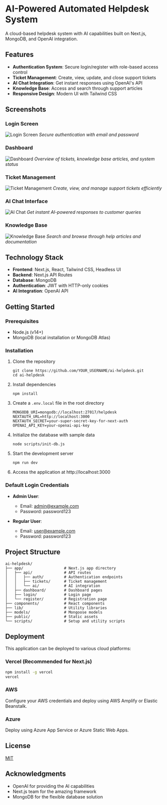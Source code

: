 # AI-Powered Automated Helpdesk System

A cloud-based helpdesk system with AI capabilities built on Next.js, MongoDB, and OpenAI integration.

## Features

- **Authentication System**: Secure login/register with role-based access control
- **Ticket Management**: Create, view, update, and close support tickets
- **AI Chat Integration**: Get instant responses using OpenAI's API
- **Knowledge Base**: Access and search through support articles
- **Responsive Design**: Modern UI with Tailwind CSS

## Screenshots

### Login Screen
![Login Screen](screenshots/login-screen.png)
*Secure authentication with email and password*

### Dashboard
![Dashboard](screenshots/dashboard.png)
*Overview of tickets, knowledge base articles, and system status*

### Ticket Management
![Ticket Management](screenshots/ticket-management.png)
*Create, view, and manage support tickets efficiently*

### AI Chat Interface
![AI Chat](screenshots/ai-chat.png)
*Get instant AI-powered responses to customer queries*

### Knowledge Base
![Knowledge Base](screenshots/knowledge-base.png)
*Search and browse through help articles and documentation*

## Technology Stack

- **Frontend**: Next.js, React, Tailwind CSS, Headless UI
- **Backend**: Next.js API Routes
- **Database**: MongoDB
- **Authentication**: JWT with HTTP-only cookies
- **AI Integration**: OpenAI API

## Getting Started

### Prerequisites

- Node.js (v14+)
- MongoDB (local installation or MongoDB Atlas)

### Installation

1. Clone the repository
   ```
   git clone https://github.com/YOUR_USERNAME/ai-helpdesk.git
   cd ai-helpdesk
   ```

2. Install dependencies
   ```
   npm install
   ```

3. Create a `.env.local` file in the root directory
   ```
   MONGODB_URI=mongodb://localhost:27017/helpdesk
   NEXTAUTH_URL=http://localhost:3000
   NEXTAUTH_SECRET=your-super-secret-key-for-next-auth
   OPENAI_API_KEY=your-openai-api-key
   ```

4. Initialize the database with sample data
   ```
   node scripts/init-db.js
   ```

5. Start the development server
   ```
   npm run dev
   ```

6. Access the application at http://localhost:3000

### Default Login Credentials

- **Admin User**:
  - Email: admin@example.com
  - Password: password123

- **Regular User**:
  - Email: user@example.com
  - Password: password123

## Project Structure

```
ai-helpdesk/
├── app/                  # Next.js app directory
│   ├── api/              # API routes
│   │   ├── auth/         # Authentication endpoints
│   │   ├── tickets/      # Ticket management
│   │   └── ai/           # AI integration
│   ├── dashboard/        # Dashboard pages
│   ├── login/            # Login page
│   └── register/         # Registration page
├── components/           # React components
├── lib/                  # Utility libraries
├── models/               # Mongoose models
├── public/               # Static assets
└── scripts/              # Setup and utility scripts
```

## Deployment

This application can be deployed to various cloud platforms:

### Vercel (Recommended for Next.js)
```bash
npm install -g vercel
vercel
```

### AWS
Configure your AWS credentials and deploy using AWS Amplify or Elastic Beanstalk.

### Azure
Deploy using Azure App Service or Azure Static Web Apps.

## License

[MIT](LICENSE)

## Acknowledgments

- OpenAI for providing the AI capabilities
- Next.js team for the amazing framework
- MongoDB for the flexible database solution 